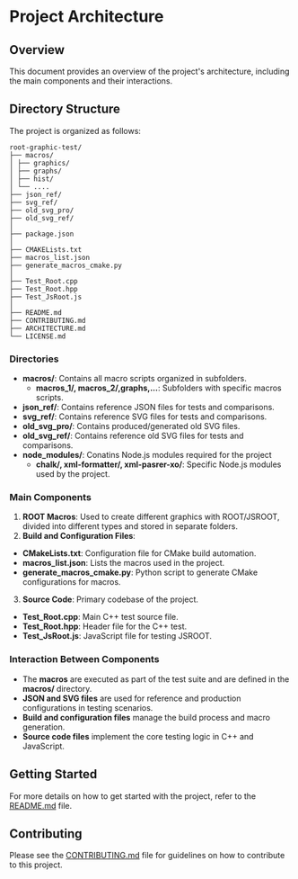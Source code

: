 # Project Architecture

## Overview

This document provides an overview of the project's architecture, including the main components and their interactions.

## Directory Structure

The project is organized as follows:

```plaintext
root-graphic-test/
├── macros/
│ ├── graphics/
│ ├── graphs/
│ ├── hist/
│ └── ....
├── json_ref/
├── svg_ref/
├── old_svg_pro/
├── old_svg_ref/
│
├── package.json
│
├── CMAKELists.txt
├── macros_list.json
├── generate_macros_cmake.py
│
├── Test_Root.cpp
├── Test_Root.hpp
├── Test_JsRoot.js
│
├── README.md
├── CONTRIBUTING.md
├── ARCHITECTURE.md
└── LICENSE.md
```
### Directories

- **macros/**: Contains all macro scripts organized in subfolders.
  - **macros_1/, macros_2/,graphs,...**: Subfolders with specific macros scripts.
- **json_ref/**: Contains reference JSON files for tests and comparisons.
- **svg_ref/**: Contains reference SVG files for tests and comparisons.
- **old_svg_pro/**: Contains produced/generated old SVG files.
- **old_svg_ref/**: Contains reference old SVG files for tests and comparisons.
- **node_modules/**: Conatins Node.js modules required for the project
  - **chalk/, xml-formatter/, xml-pasrer-xo/**: Specific Node.js modules used by the project.

### Main Components

1. **ROOT Macros**: Used to create different graphics with ROOT/JSROOT, divided into different types and stored in separate folders.
2. **Build and Configuration Files**:
  - **CMakeLists.txt**: Configuration file for CMake build automation.
  - **macros_list.json**: Lists the macros used in the project.
  - **generate_macros_cmake.py**: Python script to generate CMake configurations for macros.
3. **Source Code**:  Primary codebase of the project.
  - **Test_Root.cpp**: Main C++ test source file.
  - **Test_Root.hpp**: Header file for the C++ test.
  - **Test_JsRoot.js**: JavaScript file for testing JSROOT.

### Interaction Between Components

- The **macros** are executed as part of the test suite and are defined in the **macros/** directory.
- **JSON and SVG files** are used for reference and production configurations in testing scenarios.
- **Build and configuration files** manage the build process and macro generation.
- **Source code files** implement the core testing logic in C++ and JavaScript.

## Getting Started

For more details on how to get started with the project, refer to the [README.md](README.md) file.

## Contributing

Please see the [CONTRIBUTING.md](CONTRIBUTING.md) file for guidelines on how to contribute to this project.